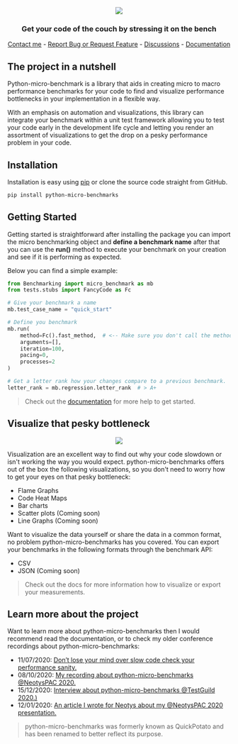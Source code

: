 <!-- LOGO -->
<p align="center">
  <img src="https://github.com/JoeyHendricks/python-micro-benchmarks/blob/master/media/images/banner-wide-with-text.jpeg?raw=true"/>
</p>
<!-- TAG LINE -->
<h3 align="center">Get your code of the couch by stressing it on the bench</h3>
<p align="center">
    <a href="https://www.linkedin.com/in/joey-hendricks/">Contact me</a> -
    <a href="https://github.com/JoeyHendricks/python-micro-benchmarks/issues">Report Bug or Request Feature</a> -
    <a href="https://github.com/JoeyHendricks/python-micro-benchmarks/discussions">Discussions</a> -
    <a href="https://github.com/JoeyHendricks/python-micro-benchmarks/wiki">Documentation</a>
</p>

<!-- CONTENT -->
## The project in a nutshell

Python-micro-benchmark is a library that aids in creating micro to macro performance benchmarks for 
your code to find and visualize performance bottlenecks in your implementation in a flexible way.

With an emphasis on automation and visualizations, this library can integrate your benchmark 
within a unit test framework allowing you to test your code early in the development life cycle 
and letting you render an assortment of visualizations to get the drop on a pesky performance 
problem in your code.

## Installation

Installation is easy using [pip](https://pip.pypa.io/en/stable/) or clone the source code straight from GitHub.
```bash
pip install python-micro-benchmarks
```

## Getting Started

Getting started is straightforward after installing the package you can import the micro benchmarking object and **define a 
benchmark name** after that you can use the **run()** method to execute your benchmark on your creation and see 
if it is performing as expected.

Below you can find a simple example:

```Python
from Benchmarking import micro_benchmark as mb
from tests.stubs import FancyCode as Fc

# Give your benchmark a name
mb.test_case_name = "quick_start"

# Define you benchmark
mb.run(
    method=Fc().fast_method,  # <-- Make sure you don't call the method
    arguments=[],
    iteration=100,
    pacing=0,
    processes=2
)

# Get a letter rank how your changes compare to a previous benchmark.
letter_rank = mb.regression.letter_rank  # > A+
```

> Check out the [documentation](https://github.com/JoeyHendricks/python-micro-benchmarks/wiki) for more help to get started.

## Visualize that pesky bottleneck

<!-- Visualization Animation -->
<p align="center">
  <img src="https://github.com/JoeyHendricks/python-micro-benchmarks/blob/master/media/gifs/code_visualzation_animation.gif?raw=true"/>
</p>

Visualization are an excellent way to find out why your code slowdown or isn't working the way you would expect.
python-micro-benchmarks offers out of the box the following visualizations, so you don't need to worry how to get your eyes on that 
pesky bottleneck:

- Flame Graphs
- Code Heat Maps
- Bar charts
- Scatter plots (Coming soon)
- Line Graphs (Coming soon)

Want to visualize the data yourself or share the data in a common format, no problem python-micro-benchmarks has you covered. 
You can export your benchmarks in the following formats through the benchmark API:

- CSV
- JSON (Coming soon)

> Check out the docs for more information how to visualize or export your measurements.

## Learn more about the project

Want to learn more about python-micro-benchmarks then I would recommend read the documentation, 
or to check my older conference recordings about python-micro-benchmarks:

- 11/07/2020: [Don’t lose your mind over slow code check your performance sanity.](https://www.linkedin.com/pulse/dont-lose-your-mind-over-slow-code-check-performance-sanity-joey/) 
- 08/10/2020: [My recording about python-micro-benchmarks @NeotysPAC 2020.](https://www.youtube.com/watch?v=AWlhalEywEw) 
- 15/12/2020: [Interview about python-micro-benchmarks @TestGuild 2020.)](https://testguild.com/podcast/performance/p56-joey/)
- 12/01/2020: [An article I wrote for Neotys about my @NeotysPAC 2020 presentation.](https://www.neotys.com/blog/neotyspac-performance-testing-unit-level-joey-hendricks/)

> python-micro-benchmarks was formerly known as QuickPotato and has been renamed to better reflect its purpose.